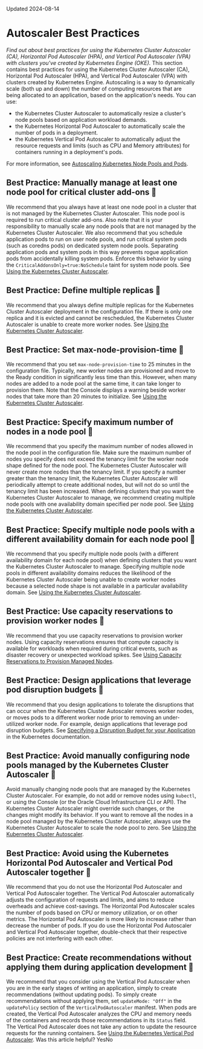 Updated 2024-08-14
# Autoscaler Best Practices
_Find out about best practices for using the Kubernetes Cluster Autoscaler (CA), Horizontal Pod Autoscaler (HPA), and Vertical Pod Autoscaler (VPA) with clusters you've created by Kubernetes Engine (OKE)._
This section contains best practices for using the Kubernetes Cluster Autoscaler (CA), Horizontal Pod Autoscaler (HPA), and Vertical Pod Autoscaler (VPA) with clusters created by Kubernetes Engine.
Autoscaling is a way to dynamically scale (both up and down) the number of computing resources that are being allocated to an application, based on the application's needs. You can use:
  * the Kubernetes Cluster Autoscaler to automatically resize a cluster's node pools based on application workload demands. 
  * the Kubernetes Horizontal Pod Autoscaler to automatically scale the number of pods in a deployment.
  * the Kubernetes Vertical Pod Autoscaler to automatically adjust the resource requests and limits (such as CPU and Memory attributes) for containers running in a deployment's pods.


For more information, see [Autoscaling Kubernetes Node Pools and Pods](https://docs.oracle.com/en-us/iaas/Content/ContEng/Tasks/contengautoscalingclusters.htm#Autoscaling_Kubernetes_Node_Pools_and_Pods "Find out about autoscaling Kubernetes node pools and pods you've created using Kubernetes Engine \(OKE\).").
## Best Practice: Manually manage at least one node pool for critical cluster add-ons 🔗 
We recommend that you always have at least one node pool in a cluster that is not managed by the Kubernetes Cluster Autoscaler. This node pool is required to run critical cluster add-ons. Also note that it is your responsibility to manually scale any node pools that are not managed by the Kubernetes Cluster Autoscaler.
We also recommend that you schedule application pods to run on user node pools, and run critical system pods (such as coredns pods) on dedicated system node pools. Separating application pods and system pods in this way prevents rogue application pods from accidentally killing system pods. Enforce this behavior by using the `CriticalAddonsOnly=true:NoSchedule` taint for system node pools.
See [Using the Kubernetes Cluster Autoscaler](https://docs.oracle.com/en-us/iaas/Content/ContEng/Tasks/contengusingclusterautoscaler.htm#Using_the_Kubernetes_Cluster_Autoscaler "Find out how to use the Kubernetes Cluster Autoscaler to automatically resize the managed node pools on a cluster you've created using Kubernetes Engine \(OKE\).").
## Best Practice: Define multiple replicas 🔗 
We recommend that you always define multiple replicas for the Kubernetes Cluster Autoscaler deployment in the configuration file. If there is only one replica and it is evicted and cannot be rescheduled, the Kubernetes Cluster Autoscaler is unable to create more worker nodes.
See [Using the Kubernetes Cluster Autoscaler](https://docs.oracle.com/en-us/iaas/Content/ContEng/Tasks/contengusingclusterautoscaler.htm#Using_the_Kubernetes_Cluster_Autoscaler "Find out how to use the Kubernetes Cluster Autoscaler to automatically resize the managed node pools on a cluster you've created using Kubernetes Engine \(OKE\).").
## Best Practice: Set max-node-provision-time 🔗 
We recommend that you set `max-node-provision-time` to 25 minutes in the configuration file. Typically, new worker nodes are provisioned and move to the Ready condition in significantly less time than this. However, when many nodes are added to a node pool at the same time, it can take longer to provision them. Note that the Console displays a warning beside worker nodes that take more than 20 minutes to initialize.
See [Using the Kubernetes Cluster Autoscaler](https://docs.oracle.com/en-us/iaas/Content/ContEng/Tasks/contengusingclusterautoscaler.htm#Using_the_Kubernetes_Cluster_Autoscaler "Find out how to use the Kubernetes Cluster Autoscaler to automatically resize the managed node pools on a cluster you've created using Kubernetes Engine \(OKE\).").
## Best Practice: Specify maximum number of nodes in a node pool 🔗 
We recommend that you specify the maximum number of nodes allowed in the node pool in the configuration file. Make sure the maximum number of nodes you specify does not exceed the tenancy limit for the worker node shape defined for the node pool. The Kubernetes Cluster Autoscaler will never create more nodes than the tenancy limit. If you specify a number greater than the tenancy limit, the Kubernetes Cluster Autoscaler will periodically attempt to create additional nodes, but will not do so until the tenancy limit has been increased.
When defining clusters that you want the Kubernetes Cluster Autoscaler to manage, we recommend creating multiple node pools with one availability domain specified per node pool.
See [Using the Kubernetes Cluster Autoscaler](https://docs.oracle.com/en-us/iaas/Content/ContEng/Tasks/contengusingclusterautoscaler.htm#Using_the_Kubernetes_Cluster_Autoscaler "Find out how to use the Kubernetes Cluster Autoscaler to automatically resize the managed node pools on a cluster you've created using Kubernetes Engine \(OKE\).").
## Best Practice: Specify multiple node pools with a different availability domain for each node pool 🔗 
We recommend that you specify multiple node pools (with a different availability domain for each node pool) when defining clusters that you want the Kubernetes Cluster Autoscaler to manage.
Specifying multiple node pools in different availability domains reduces the likelihood of the Kubernetes Cluster Autoscaler being unable to create worker nodes because a selected node shape is not available in a particular availability domain.
See [Using the Kubernetes Cluster Autoscaler](https://docs.oracle.com/en-us/iaas/Content/ContEng/Tasks/contengusingclusterautoscaler.htm#Using_the_Kubernetes_Cluster_Autoscaler "Find out how to use the Kubernetes Cluster Autoscaler to automatically resize the managed node pools on a cluster you've created using Kubernetes Engine \(OKE\).").
## Best Practice: Use capacity reservations to provision worker nodes 🔗 
We recommend that you use capacity reservations to provision worker nodes. Using capacity reservations ensures that compute capacity is available for workloads when required during critical events, such as disaster recovery or unexpected workload spikes.
See [Using Capacity Reservations to Provision Managed Nodes](https://docs.oracle.com/en-us/iaas/Content/ContEng/Tasks/contengmakingcapacityreservations.htm#contengmakingcapacityreservations "Find out how to reserve compute capacity for clusters you've created using Kubernetes Engine \(OKE\).").
## Best Practice: Design applications that leverage pod disruption budgets 🔗 
We recommend that you design applications to tolerate the disruptions that can occur when the Kubernetes Cluster Autoscaler removes worker nodes, or moves pods to a different worker node prior to removing an under-utilized worker node. 
For example, design applications that leverage pod disruption budgets.
See [Specifying a Disruption Budget for your Application](https://kubernetes.io/docs/tasks/run-application/configure-pdb) in the Kubernetes documentation.
## Best Practice: Avoid manually configuring node pools managed by the Kubernetes Cluster Autoscaler 🔗 
Avoid manually changing node pools that are managed by the Kubernetes Cluster Autoscaler. For example, do not add or remove nodes using `kubectl`, or using the Console (or the Oracle Cloud Infrastructure CLI or API). The Kubernetes Cluster Autoscaler might override such changes, or the changes might modify its behavior. 
If you want to remove all the nodes in a node pool managed by the Kubernetes Cluster Autoscaler, always use the Kubernetes Cluster Autoscaler to scale the node pool to zero.
See [Using the Kubernetes Cluster Autoscaler](https://docs.oracle.com/en-us/iaas/Content/ContEng/Tasks/contengusingclusterautoscaler.htm#Using_the_Kubernetes_Cluster_Autoscaler "Find out how to use the Kubernetes Cluster Autoscaler to automatically resize the managed node pools on a cluster you've created using Kubernetes Engine \(OKE\).").
## Best Practice: Avoid using the Kubernetes Horizontal Pod Autoscaler and Vertical Pod Autoscaler together 🔗 
We recommend that you do not use the Horizontal Pod Autoscaler and Vertical Pod Autoscaler together.
The Vertical Pod Autoscaler automatically adjusts the configuration of requests and limits, and aims to reduce overheads and achieve cost-savings. 
The Horizontal Pod Autoscaler scales the number of pods based on CPU or memory utilization, or on other metrics. The Horizontal Pod Autoscaler is more likely to increase rather than decrease the number of pods.
If you do use the Horizontal Pod Autoscaler and Vertical Pod Autoscaler together, double-check that their respective policies are not interfering with each other.
## Best Practice: Create recommendations without applying them during application development 🔗 
We recommend that you consider using the Vertical Pod Autoscaler when you are in the early stages of writing an application, simply to create recommendations (without updating pods). 
To simply create recommendations without applying them, set `updateMode: "Off"` in the `updatePolicy` section of the `VerticalPodAutoscaler` manifest. When pods are created, the Vertical Pod Autoscaler analyzes the CPU and memory needs of the containers and records those recommendations in its `Status` field. The Vertical Pod Autoscaler does not take any action to update the resource requests for the running containers.
See [Using the Kubernetes Vertical Pod Autoscaler](https://docs.oracle.com/en-us/iaas/Content/ContEng/Tasks/contengusingverticalpodautoscaler.htm#Using_the_Kubernetes_Vertical_Pod_Autoscaler "Find out how to use the Kubernetes Vertical Pod Autoscaler to automatically adjust the resource requests and limits for containers running in pods on a cluster you've created using Kubernetes Engine \(OKE\).").
Was this article helpful?
YesNo

